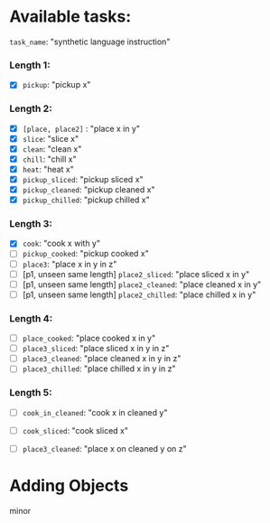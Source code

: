 # Available tasks:

`task_name`: "synthetic language instruction"

### Length 1:

- [x]  `pickup`: "pickup x"

### Length 2:

- [x]  `[place, place2]` : "place x in y"
- [x] `slice`: "slice x"
- [x] `clean`: "clean x"
- [x] `chill`: "chill x"
- [x] `heat`: "heat x"
- [x] `pickup_sliced`: "pickup sliced x"
- [x]  `pickup_cleaned`: "pickup cleaned x"
- [x]  `pickup_chilled`: "pickup chilled x"

### Length 3:
- [x] `cook`: "cook x with y"
- [ ] `pickup_cooked`: "pickup cooked x"
- [ ] `place3`: "place x in y in z"
- [ ] [p1, unseen same length] `place2_sliced`: "place sliced x in y"
- [ ] [p1, unseen same length] `place2_cleaned`: "place cleaned x in y"
- [ ] [p1, unseen same length] `place2_chilled`: "place chilled x in y"

### Length 4:
- [ ] `place_cooked`: "place cooked x in y"
- [ ] `place3_sliced`: "place sliced x in y in z"
- [ ] `place3_cleaned`: "place cleaned x in y in z"
- [ ] `place3_chilled`: "place chilled x in y in z"

### Length 5:
- [ ] `cook_in_cleaned`: "cook x in cleaned y"
- [ ] `cook_sliced`: "cook sliced x"
- [ ] `place3_cleaned`: "place x on cleaned y on z"



# Adding Objects

minor